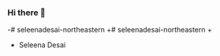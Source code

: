 ### Hi there 👋

-# seleenadesai-northeastern
+# seleenadesai-northeastern
+
+ Seleena Desai

<!--
**seleenadesai-northeastern/seleenadesai-northeastern** is a ✨ _special_ ✨ repository because its `README.md` (this file) appears on your GitHub profile.

Here are some ideas to get you started:

- 🔭 I’m currently working on projects
- 🌱 I’m currently learning ...
- 👯 I’m looking to collaborate on ...
- 🤔 I’m looking for help with ...
- 💬 Ask me about my website 
- 📫 How to reach me: ...
- 😄 Pronouns: she/her
- ⚡ Fun fact: ...
-->
